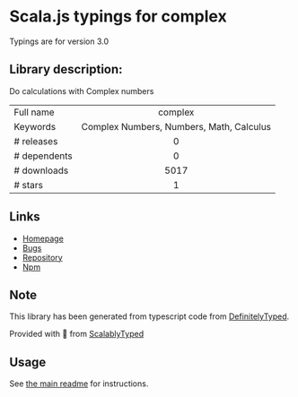 
# Scala.js typings for complex

Typings are for version 3.0

## Library description:
Do calculations with Complex numbers

|                    |                 |
| ------------------ | :-------------: |
| Full name          | complex |
| Keywords           | Complex Numbers, Numbers, Math, Calculus |
| # releases         | 0 |
| # dependents       | 0 |
| # downloads        | 5017 |
| # stars            | 1 |

## Links
- [Homepage](http://github.com/arian/Complex)
- [Bugs](https://github.com/arian/Complex/issues)
- [Repository](https://github.com/arian/Complex)
- [Npm](https://www.npmjs.com/package/complex)
    


## Note
This library has been generated from typescript code from [DefinitelyTyped](https://definitelytyped.org).

Provided with :purple_heart: from [ScalablyTyped](https://github.com/oyvindberg/ScalablyTyped)

## Usage
See [the main readme](../../readme.md) for instructions.


